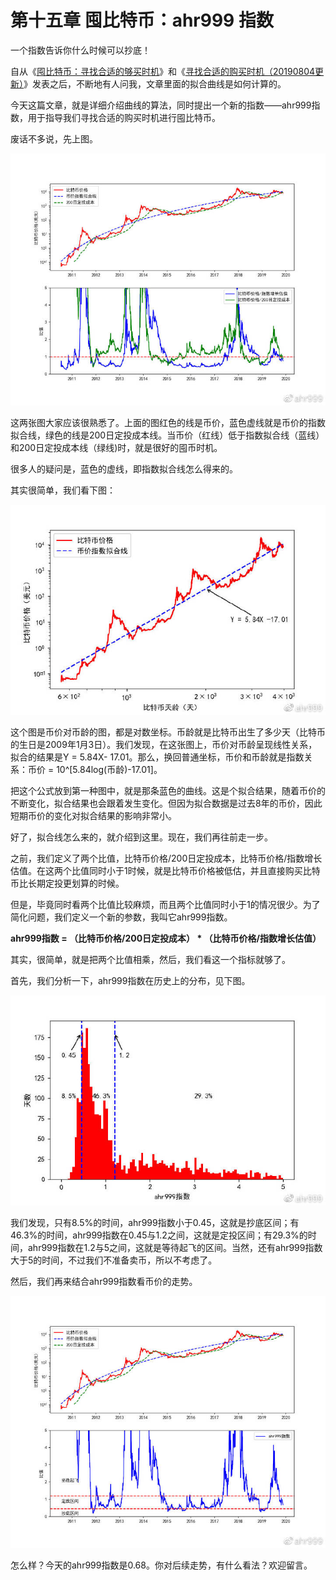 # 第十五章 囤比特币：ahr999 指数

一个指数告诉你什么时候可以抄底！

自从《[囤比特币：寻找合适的够买时机](di-ba-zhang.md)》和《[寻找合适的购买时机（20190804更新）](http://btc.mom/?p=2687)》发表之后，不断地有人问我，文章里面的拟合曲线是如何计算的。

今天这篇文章，就是详细介绍曲线的算法，同时提出一个新的指数——ahr999指数，用于指导我们寻找合适的购买时机进行囤比特币。

废话不多说，先上图。

![13](https://github.com/wcp5035/0x888/blob/main/docs/images/13.jpeg?raw=true)

这两张图大家应该很熟悉了。上面的图红色的线是币价，蓝色虚线就是币价的指数拟合线，绿色的线是200日定投成本线。当币价（红线）低于指数拟合线（蓝线）和200日定投成本线（绿线)时，就是很好的囤币时机。

很多人的疑问是，蓝色的虚线，即指数拟合线怎么得来的。

其实很简单，我们看下图：

![14](https://github.com/wcp5035/0x888/blob/main/docs/images/14.jpeg?raw=true)

这个图是币价对币龄的图，都是对数坐标。币龄就是比特币出生了多少天（比特币的生日是2009年1月3日）。我们发现，在这张图上，币价对币龄呈现线性关系，拟合的结果是Y = 5.84X- 17.01。那么，换回普通坐标，币价和币龄就是指数关系：币价 = 10^[5.84log(币龄)-17.01]。

把这个公式放到第一种图中，就是那条蓝色的曲线。这是个拟合结果，随着币价的不断变化，拟合结果也会跟着发生变化。但因为拟合数据是过去8年的币价，因此短期币价的变化对拟合结果的影响非常小。

好了，拟合线怎么来的，就介绍到这里。现在，我们再往前走一步。

之前，我们定义了两个比值，比特币价格/200日定投成本，比特币价格/指数增长估值。在这两个比值同时小于1时候，就是比特币价格被低估，并且直接购买比特币比长期定投更划算的时候。

但是，毕竟同时看两个比值比较麻烦，而且两个比值同时小于1的情况很少。为了简化问题，我们定义一个新的参数，我叫它ahr999指数。

**ahr999指数 = （比特币价格/200日定投成本） \* （比特币价格/指数增长估值）**

其实，很简单，就是把两个比值相乘，然后，我们看这一个指标就够了。

首先，我们分析一下，ahr999指数在历史上的分布，见下图。

![15](https://github.com/wcp5035/0x888/blob/main/docs/images/15.jpeg?raw=true)

我们发现，只有8.5%的时间，ahr999指数小于0.45，这就是抄底区间；有46.3%的时间，ahr999指数在0.45与1.2之间，这就是定投区间；有29.3%的时间，ahr999指数在1.2与5之间，这就是等待起飞的区间。当然，还有ahr999指数大于5的时间，不过我们不准备卖币，所以不考虑了。

然后，我们再来结合ahr999指数看币价的走势。

![16](https://github.com/wcp5035/0x888/blob/main/docs/images/16.jpeg?raw=true)

怎么样？今天的ahr999指数是0.68。你对后续走势，有什么看法？欢迎留言。